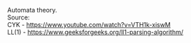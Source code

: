 Automata theory. \
Source: \
CYK - https://www.youtube.com/watch?v=VTH1k-xiswM \
LL(1) - https://www.geeksforgeeks.org/ll1-parsing-algorithm/ 
